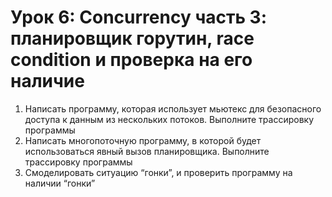 # Урок 6: Concurrency часть 3: планировщик горутин, race condition и проверка на его наличие
1. Написать программу, которая использует мьютекс для безопасного доступа к данным из нескольких потоков. Выполните трассировку программы
1. Написать многопоточную программу, в которой будет использоваться явный вызов планировщика. Выполните трассировку программы
1. Смоделировать ситуацию “гонки”, и проверить программу на наличии “гонки” 
